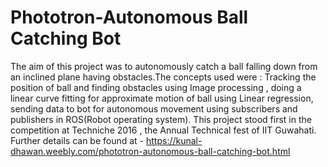 # Phototron-Autonomous Ball Catching Bot

The aim of this project was to autonomously catch a ball falling down from an inclined plane having obstacles.The concepts used were : Tracking the position of ball and finding obstacles using Image processing , doing a linear curve fitting for approximate motion of ball using Linear regression, sending data to bot for autonomous movement using subscribers and publishers in ROS(Robot operating system). This project stood first in the competition at Techniche 2016 , the Annual Technical fest of IIT Guwahati. Further details can be found at - https://kunal-dhawan.weebly.com/phototron-autonomous-ball-catching-bot.html
